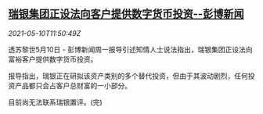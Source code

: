 <!--1620648062000-->
[瑞银集团正设法向客户提供数字货币投资--彭博新闻](https://cn.reuters.com/article/ubs-digital-currencies-0510-idCNKBS2CR13R)
------

<div><i>2021-05-10T11:50:49Z</i></div><p>透苏黎世5月10日 - 彭博新闻周一报导引述知情人士说法指出，瑞银集团正设法向富裕客户提供数字货币投资。</p><p>报导指出，瑞银正在研拟该资产类别的多个替代投资，但由于其波动剧烈，任何投资产品都只会占客户总财富的一小部分。</p><p>目前尚无法联系瑞银置评。(完)</p>
